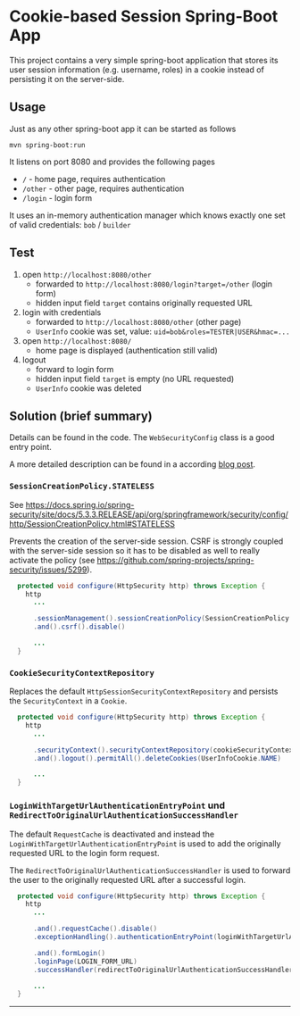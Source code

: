 # Cookie-based Session Spring-Boot App

This project contains a very simple spring-boot application that stores its user session 
information (e.g. username, roles) in a cookie instead of persisting it on the server-side. 

## Usage

Just as any other spring-boot app it can be started as follows

    mvn spring-boot:run
    
It listens on port 8080 and provides the following pages

* `/` - home page, requires authentication
* `/other` - other page, requires authentication
* `/login` - login form

It uses an in-memory authentication manager which knows exactly one set of valid credentials: 
`bob` / `builder`

## Test

1. open `http://localhost:8080/other`
    * forwarded to `http://localhost:8080/login?target=/other` (login form)
    * hidden input field `target` contains originally requested URL
2. login with credentials
    * forwarded to `http://localhost:8080/other` (other page)
    * `UserInfo` cookie was set, value: `uid=bob&roles=TESTER|USER&hmac=...`
3. open `http://localhost:8080/`
    * home page is displayed (authentication still valid)
4. logout
    * forward to login form
    * hidden input field `target` is empty (no URL requested)
    * `UserInfo` cookie was deleted

## Solution (brief summary)

Details can be found in the code. The `WebSecurityConfig` class is a good entry point. 
 
A more detailed description can be found in a according [blog post][].

### `SessionCreationPolicy.STATELESS`

See https://docs.spring.io/spring-security/site/docs/5.3.3.RELEASE/api/org/springframework/security/config/http/SessionCreationPolicy.html#STATELESS

Prevents the creation of the server-side session. CSRF is strongly coupled with the 
server-side session so it has to be disabled as well to really activate the policy
(see https://github.com/spring-projects/spring-security/issues/5299).  

```java
  protected void configure(HttpSecurity http) throws Exception {
    http
      ...

      .sessionManagement().sessionCreationPolicy(SessionCreationPolicy.STATELESS)
      .and().csrf().disable()

      ...
  }
```

### `CookieSecurityContextRepository`

Replaces the default `HttpSessionSecurityContextRepository` and persists the `SecurityContext` 
in a `Cookie`. 

```java
  protected void configure(HttpSecurity http) throws Exception {
    http
      ...

      .securityContext().securityContextRepository(cookieSecurityContextRepository)
      .and().logout().permitAll().deleteCookies(UserInfoCookie.NAME)

      ...
  }
``` 

### `LoginWithTargetUrlAuthenticationEntryPoint` und `RedirectToOriginalUrlAuthenticationSuccessHandler`

The default `RequestCache` is deactivated and instead the `LoginWithTargetUrlAuthenticationEntryPoint` is used to add 
the originally requested URL to the login form request.

The `RedirectToOriginalUrlAuthenticationSuccessHandler` is used to forward the user to the originally requested URL after 
a successful login.

```java
  protected void configure(HttpSecurity http) throws Exception {
    http
      ...

      .and().requestCache().disable()
      .exceptionHandling().authenticationEntryPoint(loginWithTargetUrlAuthenticationEntryPoint)

      .and().formLogin()
      .loginPage(LOGIN_FORM_URL)
      .successHandler(redirectToOriginalUrlAuthenticationSuccessHandler)

      ...
  }
```

--- 

[blog post]: ...
